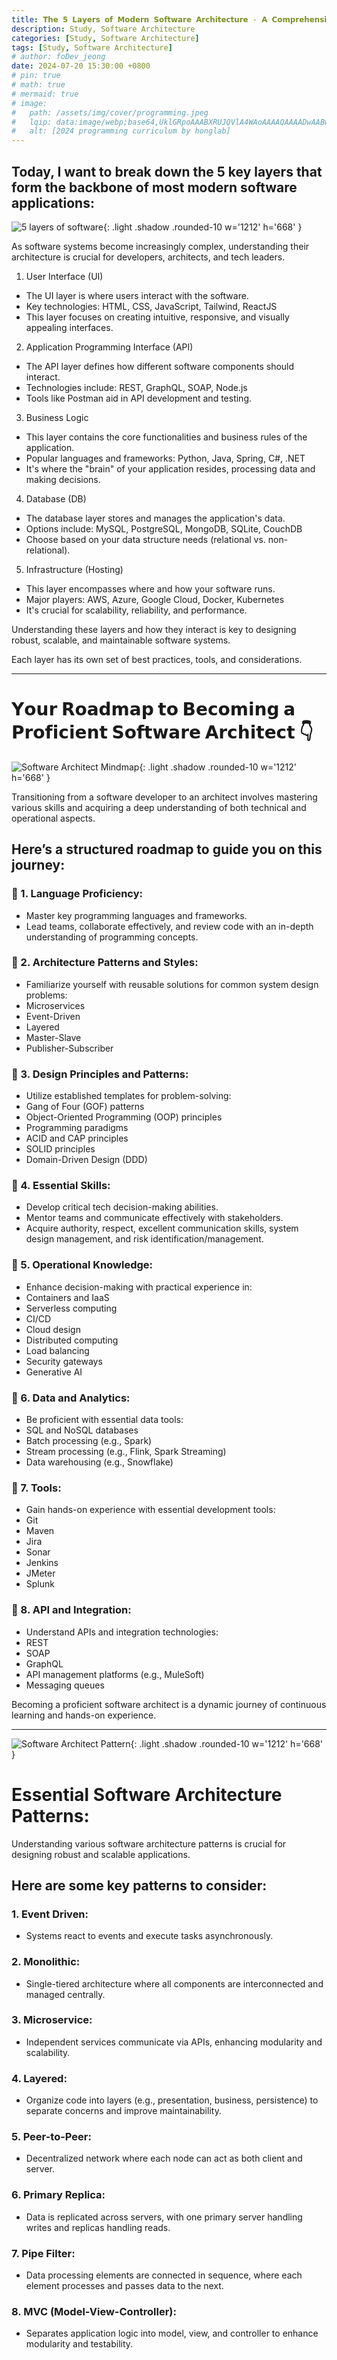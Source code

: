 ```yaml
---
title: 𝗧𝗵𝗲 𝟱 𝗟𝗮𝘆𝗲𝗿𝘀 𝗼𝗳 𝗠𝗼𝗱𝗲𝗿𝗻 𝗦𝗼𝗳𝘁𝘄𝗮𝗿𝗲 𝗔𝗿𝗰𝗵𝗶𝘁𝗲𝗰𝘁𝘂𝗿𝗲 - 𝗔 𝗖𝗼𝗺𝗽𝗿𝗲𝗵𝗲𝗻𝘀𝗶𝘃𝗲 𝗚𝘂𝗶𝗱𝗲
description: Study, Software Architecture
categories: [Study, Software Architecture]
tags: [Study, Software Architecture]
# author: foDev_jeong
date: 2024-07-20 15:30:00 +0800
# pin: true
# math: true
# mermaid: true
# image:
#   path: /assets/img/cover/programming.jpeg
#   lqip: data:image/webp;base64,UklGRpoAAABXRUJQVlA4WAoAAAAQAAAADwAABwAAQUxQSDIAAAARL0AmbZurmr57yyIiqE8oiG0bejIYEQTgqiDA9vqnsUSI6H+oAERp2HZ65qP/VIAWAFZQOCBCAAAA8AEAnQEqEAAIAAVAfCWkAALp8sF8rgRgAP7o9FDvMCkMde9PK7euH5M1m6VWoDXf2FkP3BqV0ZYbO6NA/VFIAAAA
#   alt: [2024 programming curriculum by honglab]
---
```



## Today, I want to break down the 5 key layers that form the backbone of most modern software applications:

![ 5 layers of software ](/assets/img/blog/5-layer-of-software.gif){: .light .shadow .rounded-10 w='1212' h='668' }

As software systems become increasingly complex, understanding their architecture is crucial for developers, architects, and tech leaders. 

1. User Interface (UI)
 - The UI layer is where users interact with the software.
 - Key technologies: HTML, CSS, JavaScript, Tailwind, ReactJS
 - This layer focuses on creating intuitive, responsive, and visually appealing interfaces.

2. Application Programming Interface (API)
 - The API layer defines how different software components should interact.
 - Technologies include: REST, GraphQL, SOAP, Node.js
 - Tools like Postman aid in API development and testing.

3. Business Logic
 - This layer contains the core functionalities and business rules of the application.
 - Popular languages and frameworks: Python, Java, Spring, C#, .NET
 - It's where the "brain" of your application resides, processing data and making decisions.

4. Database (DB)
 - The database layer stores and manages the application's data.
 - Options include: MySQL, PostgreSQL, MongoDB, SQLite, CouchDB
 - Choose based on your data structure needs (relational vs. non-relational).

5. Infrastructure (Hosting)
 - This layer encompasses where and how your software runs.
 - Major players: AWS, Azure, Google Cloud, Docker, Kubernetes
 - It's crucial for scalability, reliability, and performance.

Understanding these layers and how they interact is key to designing robust, scalable, and maintainable software systems. 

Each layer has its own set of best practices, tools, and considerations.

* * *

# 𝗬𝗼𝘂𝗿 𝗥𝗼𝗮𝗱𝗺𝗮𝗽 𝘁𝗼 𝗕𝗲𝗰𝗼𝗺𝗶𝗻𝗴 𝗮 𝗣𝗿𝗼𝗳𝗶𝗰𝗶𝗲𝗻𝘁 𝗦𝗼𝗳𝘁𝘄𝗮𝗿𝗲 𝗔𝗿𝗰𝗵𝗶𝘁𝗲𝗰𝘁 👇

![ Software Architect Mindmap ](/assets/img/blog/software-architect-mindmap.gif){: .light .shadow .rounded-10 w='1212' h='668' }

Transitioning from a software developer to an architect involves mastering various skills and acquiring a deep understanding of both technical and operational aspects. 

## Here’s a structured roadmap to guide you on this journey:

### 📌 1. Language Proficiency:
- Master key programming languages and frameworks.
- Lead teams, collaborate effectively, and review code with an in-depth understanding of programming concepts.

### 📌 2. Architecture Patterns and Styles:
- Familiarize yourself with reusable solutions for common system design problems:
 - Microservices
 - Event-Driven
 - Layered
 - Master-Slave
 - Publisher-Subscriber

### 📌 3. Design Principles and Patterns:
- Utilize established templates for problem-solving:
 - Gang of Four (GOF) patterns
 - Object-Oriented Programming (OOP) principles
 - Programming paradigms
 - ACID and CAP principles
 - SOLID principles
 - Domain-Driven Design (DDD)

### 📌 4. Essential Skills:
- Develop critical tech decision-making abilities.
- Mentor teams and communicate effectively with stakeholders.
- Acquire authority, respect, excellent communication skills, system design management, and risk identification/management.

### 📌 5. Operational Knowledge:
- Enhance decision-making with practical experience in:
 - Containers and IaaS
 - Serverless computing
 - CI/CD
 - Cloud design
 - Distributed computing
 - Load balancing
 - Security gateways
 - Generative AI

### 📌 6. Data and Analytics:
- Be proficient with essential data tools:
 - SQL and NoSQL databases
 - Batch processing (e.g., Spark)
 - Stream processing (e.g., Flink, Spark Streaming)
 - Data warehousing (e.g., Snowflake)

### 📌 7. Tools:
- Gain hands-on experience with essential development tools:
 - Git
 - Maven
 - Jira
 - Sonar
 - Jenkins
 - JMeter
 - Splunk

### 📌 8. API and Integration:
- Understand APIs and integration technologies:
 - REST
 - SOAP
 - GraphQL
 - API management platforms (e.g., MuleSoft)
 - Messaging queues

Becoming a proficient software architect is a dynamic journey of continuous learning and hands-on experience.


* * *

![ Software Architect Pattern ](/assets/img/blog/software-architecture-pattern.gif){: .light .shadow .rounded-10 w='1212' h='668' }

# Essential Software Architecture Patterns:

Understanding various software architecture patterns is crucial for designing robust and scalable applications. 

## Here are some key patterns to consider:

### 1. Event Driven: 
   - Systems react to events and execute tasks asynchronously.

### 2. Monolithic: 
   - Single-tiered architecture where all components are interconnected and managed centrally.

### 3. Microservice: 
   - Independent services communicate via APIs, enhancing modularity and scalability.

### 4. Layered: 
   - Organize code into layers (e.g., presentation, business, persistence) to separate concerns and improve maintainability.

### 5. Peer-to-Peer: 
   - Decentralized network where each node can act as both client and server.

### 6. Primary Replica: 
   - Data is replicated across servers, with one primary server handling writes and replicas handling reads.

### 7. Pipe Filter: 
   - Data processing elements are connected in sequence, where each element processes and passes data to the next.

### 8. MVC (Model-View-Controller): 
   - Separates application logic into model, view, and controller to enhance modularity and testability.